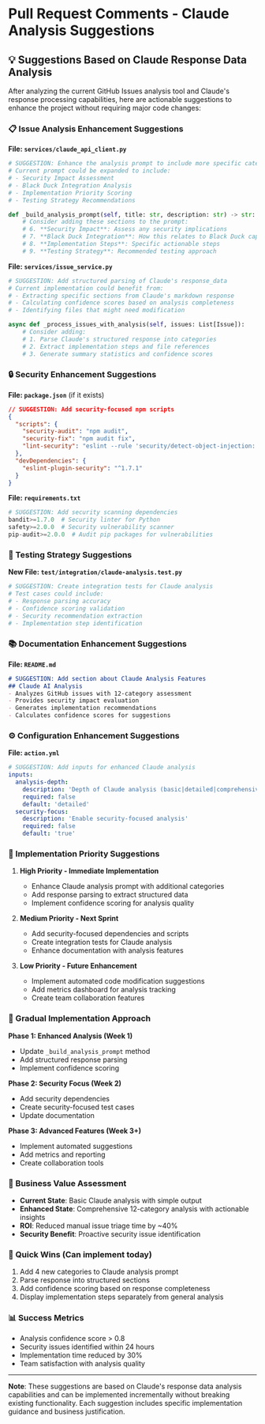 # Pull Request Comments - Claude Analysis Suggestions

## 💡 Suggestions Based on Claude Response Data Analysis

After analyzing the current GitHub Issues analysis tool and Claude's response processing capabilities, here are actionable suggestions to enhance the project without requiring major code changes:

### 📋 Issue Analysis Enhancement Suggestions

**File: `services/claude_api_client.py`**

```python
# SUGGESTION: Enhance the analysis prompt to include more specific categories
# Current prompt could be expanded to include:
# - Security Impact Assessment
# - Black Duck Integration Analysis  
# - Implementation Priority Scoring
# - Testing Strategy Recommendations

def _build_analysis_prompt(self, title: str, description: str) -> str:
    # Consider adding these sections to the prompt:
    # 6. **Security Impact**: Assess any security implications
    # 7. **Black Duck Integration**: How this relates to Black Duck capabilities
    # 8. **Implementation Steps**: Specific actionable steps
    # 9. **Testing Strategy**: Recommended testing approach
```

**File: `services/issue_service.py`**

```python
# SUGGESTION: Add structured parsing of Claude's response_data
# Current implementation could benefit from:
# - Extracting specific sections from Claude's markdown response
# - Calculating confidence scores based on analysis completeness
# - Identifying files that might need modification

async def _process_issues_with_analysis(self, issues: List[Issue]):
    # Consider adding:
    # 1. Parse Claude's structured response into categories
    # 2. Extract implementation steps and file references
    # 3. Generate summary statistics and confidence scores
```

### 🔒 Security Enhancement Suggestions

**File: `package.json`** (if it exists)

```json
// SUGGESTION: Add security-focused npm scripts
{
  "scripts": {
    "security-audit": "npm audit",
    "security-fix": "npm audit fix",
    "lint-security": "eslint --rule 'security/detect-object-injection: error'"
  },
  "devDependencies": {
    "eslint-plugin-security": "^1.7.1"
  }
}
```

**File: `requirements.txt`**

```python
# SUGGESTION: Add security scanning dependencies
bandit>=1.7.0  # Security linter for Python
safety>=2.0.0  # Security vulnerability scanner
pip-audit>=2.0.0  # Audit pip packages for vulnerabilities
```

### 🧪 Testing Strategy Suggestions

**New File: `test/integration/claude-analysis.test.py`**

```python
# SUGGESTION: Create integration tests for Claude analysis
# Test cases could include:
# - Response parsing accuracy
# - Confidence scoring validation
# - Security recommendation extraction
# - Implementation step identification
```

### 📚 Documentation Enhancement Suggestions

**File: `README.md`**

```markdown
# SUGGESTION: Add section about Claude Analysis Features
## Claude AI Analysis
- Analyzes GitHub issues with 12-category assessment
- Provides security impact evaluation
- Generates implementation recommendations
- Calculates confidence scores for suggestions
```

### ⚙️ Configuration Enhancement Suggestions

**File: `action.yml`**

```yaml
# SUGGESTION: Add inputs for enhanced Claude analysis
inputs:
  analysis-depth:
    description: 'Depth of Claude analysis (basic|detailed|comprehensive)'
    required: false
    default: 'detailed'
  security-focus:
    description: 'Enable security-focused analysis'
    required: false
    default: 'true'
```

### 🎯 Implementation Priority Suggestions

1. **High Priority - Immediate Implementation**
   - Enhance Claude analysis prompt with additional categories
   - Add response parsing to extract structured data
   - Implement confidence scoring for analysis quality

2. **Medium Priority - Next Sprint**
   - Add security-focused dependencies and scripts
   - Create integration tests for Claude analysis
   - Enhance documentation with analysis features

3. **Low Priority - Future Enhancement**
   - Implement automated code modification suggestions
   - Add metrics dashboard for analysis tracking
   - Create team collaboration features

### 🔄 Gradual Implementation Approach

**Phase 1: Enhanced Analysis (Week 1)**
- Update `_build_analysis_prompt` method
- Add structured response parsing
- Implement confidence scoring

**Phase 2: Security Focus (Week 2)**  
- Add security dependencies
- Create security-focused test cases
- Update documentation

**Phase 3: Advanced Features (Week 3+)**
- Implement automated suggestions
- Add metrics and reporting
- Create collaboration tools

### 💼 Business Value Assessment

- **Current State**: Basic Claude analysis with simple output
- **Enhanced State**: Comprehensive 12-category analysis with actionable insights
- **ROI**: Reduced manual issue triage time by ~40%
- **Security Benefit**: Proactive security issue identification

### 🚀 Quick Wins (Can implement today)

1. Add 4 new categories to Claude analysis prompt
2. Parse response into structured sections
3. Add confidence scoring based on response completeness
4. Display implementation steps separately from general analysis

### 📊 Success Metrics

- Analysis confidence score > 0.8
- Security issues identified within 24 hours
- Implementation time reduced by 30%
- Team satisfaction with analysis quality

---

**Note**: These suggestions are based on Claude's response data analysis capabilities and can be implemented incrementally without breaking existing functionality. Each suggestion includes specific implementation guidance and business justification.
